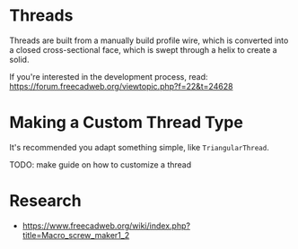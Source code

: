 
# Threads

Threads are built from a manually build profile wire, which is converted into
a closed cross-sectional face, which is swept through a helix to create a solid.

If you're interested in the development process, read:
https://forum.freecadweb.org/viewtopic.php?f=22&t=24628


# Making a Custom Thread Type

It's recommended you adapt something simple, like `TriangularThread`.

   TODO: make guide on how to customize a thread

# Research

* https://www.freecadweb.org/wiki/index.php?title=Macro_screw_maker1_2
